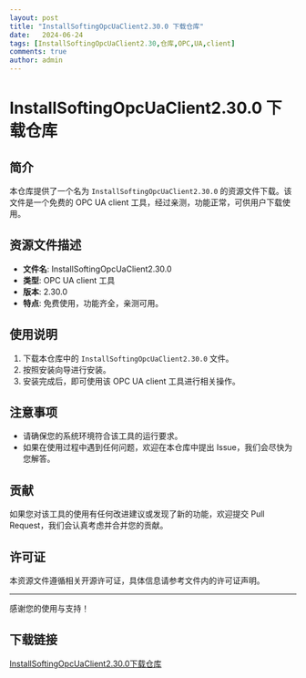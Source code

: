 ```yaml
---
layout: post
title: "InstallSoftingOpcUaClient2.30.0 下载仓库"
date:   2024-06-24
tags: [InstallSoftingOpcUaClient2.30,仓库,OPC,UA,client]
comments: true
author: admin
---
```

# InstallSoftingOpcUaClient2.30.0 下载仓库

## 简介
本仓库提供了一个名为 `InstallSoftingOpcUaClient2.30.0` 的资源文件下载。该文件是一个免费的 OPC UA client 工具，经过亲测，功能正常，可供用户下载使用。

## 资源文件描述
- **文件名**: InstallSoftingOpcUaClient2.30.0
- **类型**: OPC UA client 工具
- **版本**: 2.30.0
- **特点**: 免费使用，功能齐全，亲测可用。

## 使用说明
1. 下载本仓库中的 `InstallSoftingOpcUaClient2.30.0` 文件。
2. 按照安装向导进行安装。
3. 安装完成后，即可使用该 OPC UA client 工具进行相关操作。

## 注意事项
- 请确保您的系统环境符合该工具的运行要求。
- 如果在使用过程中遇到任何问题，欢迎在本仓库中提出 Issue，我们会尽快为您解答。

## 贡献
如果您对该工具的使用有任何改进建议或发现了新的功能，欢迎提交 Pull Request，我们会认真考虑并合并您的贡献。

## 许可证
本资源文件遵循相关开源许可证，具体信息请参考文件内的许可证声明。

---

感谢您的使用与支持！

## 下载链接

[InstallSoftingOpcUaClient2.30.0下载仓库](https://pan.quark.cn/s/01df44167c94)